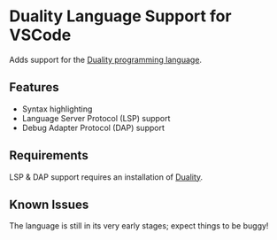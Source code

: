 # Duality Language Support for VSCode

Adds support for the [Duality programming language](https://duality-lang.org).

## Features

* Syntax highlighting
* Language Server Protocol (LSP) support
* Debug Adapter Protocol (DAP) support

## Requirements

LSP & DAP support requires an installation of [Duality](https://duality-lang.org/downloads).

## Known Issues

The language is still in its very early stages; expect things to be buggy!
